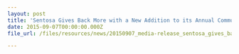 ```yaml
---
layout: post
title: 'Sentosa Gives Back More with a New Addition to its Annual Community Giving Initiative'
date: 2015-09-07T00:00:00.000Z
file_url: /files/resources/news/20150907_media-release_sentosa_gives_back_more_with_new_addition_to_its_annual_community_initiative.pdf

---
```

